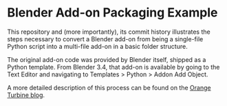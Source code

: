 # Blender Add-on Packaging Example

This repository and (more importantly), its commit history illustrates the steps necessary to convert a Blender add-on from being a single-file Python script into a multi-file add-on in a basic folder structure.

The original add-on code was provided by Blender itself, shipped as a Python template. From Blender 3.4, that add-on is available by going to the Text Editor and navigating to Templates > Python > Addon Add Object.

A more detailed description of this process can be found on the [Orange Turbine blog](https://orangeturbine.com/posts/how-to-convert-your-one-file-blender-add-on-to-an-add-on-package).
